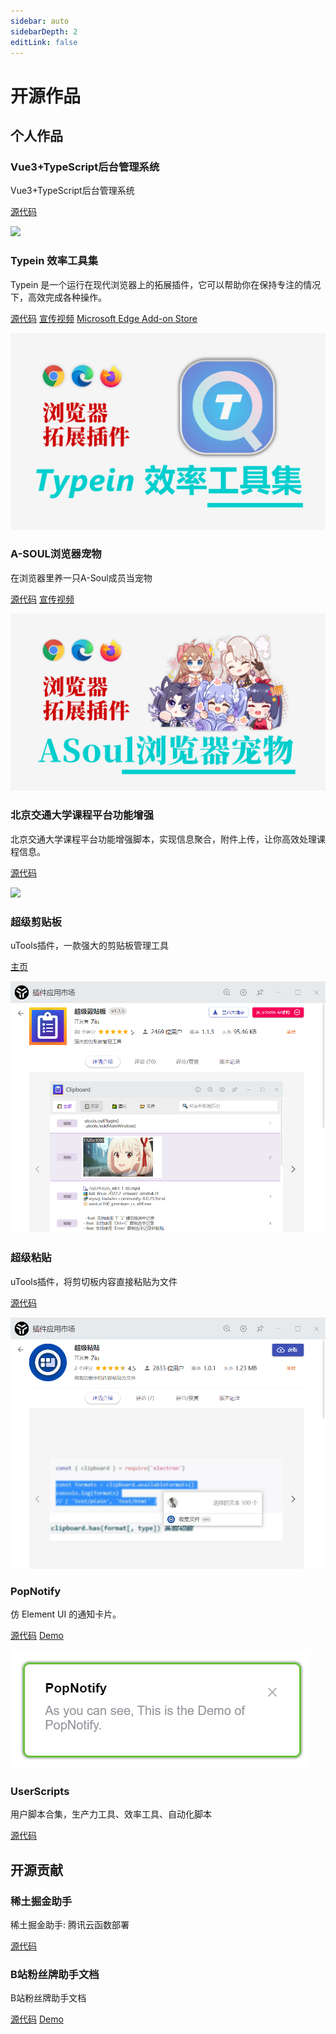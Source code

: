 ```yaml
---
sidebar: auto
sidebarDepth: 2
editLink: false
---
```


# 开源作品

## 个人作品

### Vue3+TypeScript后台管理系统

Vue3+TypeScript后台管理系统

[源代码](https://github.com/ZiuChen/vue3-ts-cms)

![](./img/vue3-ts-cms/3.png)

### Typein 效率工具集

Typein 是一个运行在现代浏览器上的拓展插件，它可以帮助你在保持专注的情况下，高效完成各种操作。

[源代码](https://github.com/ZiuChen/Typein) [宣传视频](https://www.bilibili.com/video/BV17F411A7FA)  [Microsoft Edge Add-on Store](https://microsoftedge.microsoft.com/addons/detail/typein/hfgpceehhndaffdbemhafidaiecdhemi)

![cover](./img/Typein/cover.png)

### A-SOUL浏览器宠物

在浏览器里养一只A-Soul成员当宠物

[源代码](https://github.com/ZiuChen/A-Soul-Browser-Pet) [宣传视频](https://www.bilibili.com/video/BV1gB4y1275J)

![](./img/A-Soul-Browser-Pet/1.png)

### 北京交通大学课程平台功能增强

北京交通大学课程平台功能增强脚本，实现信息聚合，附件上传，让你高效处理课程信息。

[源代码](https://github.com/ZiuChen/NO-FLASH-Upload)

![](./img/NO-FLASH-Upload/2.png)

### 超级剪贴板

uTools插件，一款强大的剪贴板管理工具

[主页](../project/ClipboardManager/README.md)

![](./img/ClipboardManager/1.png)

### 超级粘贴

uTools插件，将剪切板内容直接粘贴为文件

[源代码](https://github.com/ZiuChen/FileSaver-uTools)

![](./img/FileSaver-uTools/1.png)

### PopNotify

仿 Element UI 的通知卡片。

[源代码](https://github.com/ZiuChen/PopNotify)
[Demo](https://ziuchen.github.io/PopNotify/demo/Demo.html)

![](./img/PopNotify/1.png)

### UserScripts

用户脚本合集，生产力工具、效率工具、自动化脚本

[源代码](https://github.com/ZiuChen/userscript)

## 开源贡献

### 稀土掘金助手

稀土掘金助手: 腾讯云函数部署

[源代码](https://github.com/ZiuChen/juejin-helper-SCF)

### B站粉丝牌助手文档

B站粉丝牌助手文档

[源代码](https://github.com/ZiuChen/fansMedalHelperVersion)
[Demo](https://ziuchen.github.io/fansMedalHelperVersion/)
